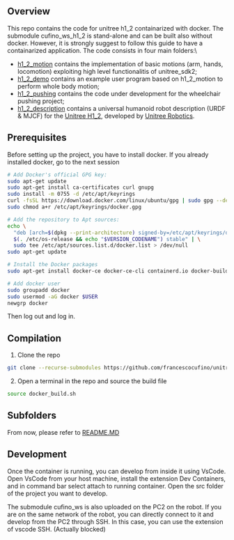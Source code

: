 <!-- GETTING STARTED -->
## Overview
This repo contains the code for unitree h1_2 containarized with docker. The submodule cufino_ws_h1_2 is stand-alone and can be built also without docker. However, it is strongly suggest to follow this guide to have a containarized application. The code consists in four main folders:\
- [h1_2_motion](https://github.com/francescocufino/cufino_ws_h1_2/h1_2_motion) contains the implementation of basic motions (arm, hands, locomotion) exploiting high level functionalitis of unitree_sdk2;
- [h1_2_demo](https://github.com/francescocufino/cufino_ws_h1_2/h1_2_demo) contains an example user program based on h1_2_motion to perform whole body motion;
- [h1_2_pushing](https://github.com/francescocufino/cufino_ws_h1_2/h1_2_pushing) contains the code under development for the wheelchair pushing project;
- [h1_2_description](https://github.com/francescocufino/cufino_ws_h1_2/h1_2_description) contains a universal humanoid robot description (URDF & MJCF) for the [Unitree H1_2](https://www.unitree.com/h1), developed by [Unitree Robotics](https://www.unitree.com/).


## Prerequisites
Before setting up the project, you have to install docker. If you already installed docker, go to the next session
```sh
# Add Docker's official GPG key:
sudo apt-get update
sudo apt-get install ca-certificates curl gnupg
sudo install -m 0755 -d /etc/apt/keyrings
curl -fsSL https://download.docker.com/linux/ubuntu/gpg | sudo gpg --dearmor -o /etc/apt/keyrings/docker.gpg
sudo chmod a+r /etc/apt/keyrings/docker.gpg

# Add the repository to Apt sources:
echo \
  "deb [arch=$(dpkg --print-architecture) signed-by=/etc/apt/keyrings/docker.gpg] https://download.docker.com/linux/ubuntu \
  $(. /etc/os-release && echo "$VERSION_CODENAME") stable" | \
  sudo tee /etc/apt/sources.list.d/docker.list > /dev/null
sudo apt-get update

# Install the Docker packages
sudo apt-get install docker-ce docker-ce-cli containerd.io docker-buildx-plugin docker-compose-plugin

# Add docker user
sudo groupadd docker
sudo usermod -aG docker $USER
newgrp docker
```
Then log out and log in.
## Compilation

1. Clone the repo
```sh
git clone --recurse-submodules https://github.com/francescocufino/unitree_h1_2.git
```
2.  Open a terminal in the repo and source the build file
```sh
source docker_build.sh
```

## Subfolders
From now, please refer to [README.MD](https://github.com/francescocufino/cufino_ws_h1_2/README.md)


## Development
Once the container is running, you can develop from inside it using VsCode. Open VsCode from your host machine, install the extension Dev Containers, and in command bar select attach to running container. Open the src folder of the project you want to develop. 

The submodule cufino_ws is also uploaded on the PC2 on the robot. If you are on the same network of the robot, you can directly connect to it and develop from the PC2 through SSH. In this case, you can use the extension of vscode SSH. (Actually blocked)
   
   
   
   
   
   
   
   
   
   
   
   
   
   

